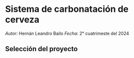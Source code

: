 # Sistema de carbonatación de cerveza

*Autor:* Hernán Leandro Bailo
*Fecha:* 2° cuatrimeste del 2024

## Selección del proyecto


